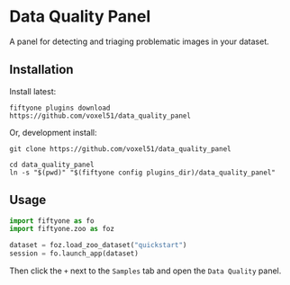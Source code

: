 # Data Quality Panel

A panel for detecting and triaging problematic images in your dataset.

## Installation

Install latest:

```shell
fiftyone plugins download https://github.com/voxel51/data_quality_panel
```

Or, development install:

```shell
git clone https://github.com/voxel51/data_quality_panel

cd data_quality_panel
ln -s "$(pwd)" "$(fiftyone config plugins_dir)/data_quality_panel"
```

## Usage

```py
import fiftyone as fo
import fiftyone.zoo as foz

dataset = foz.load_zoo_dataset("quickstart")
session = fo.launch_app(dataset)
```

Then click the `+` next to the `Samples` tab and open the `Data Quality` panel.
